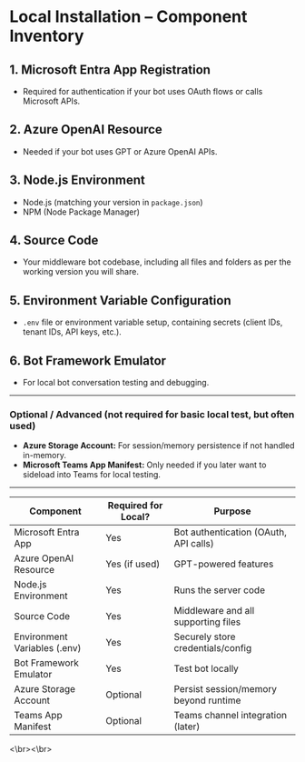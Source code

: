 # Local Installation – Component Inventory

## 1. Microsoft Entra App Registration

* Required for authentication if your bot uses OAuth flows or calls Microsoft APIs.

## 2. Azure OpenAI Resource

* Needed if your bot uses GPT or Azure OpenAI APIs.

## 3. Node.js Environment

* Node.js (matching your version in `package.json`)
* NPM (Node Package Manager)

## 4. Source Code

* Your middleware bot codebase, including all files and folders as per the working version you will share.

## 5. Environment Variable Configuration

* `.env` file or environment variable setup, containing secrets (client IDs, tenant IDs, API keys, etc.).

## 6. Bot Framework Emulator

* For local bot conversation testing and debugging.

---

### Optional / Advanced (not required for basic local test, but often used)

* **Azure Storage Account:** For session/memory persistence if not handled in-memory.
* **Microsoft Teams App Manifest:** Only needed if you later want to sideload into Teams for local testing.

---

| Component                    | Required for Local? | Purpose                               |
| ---------------------------- | ------------------- | ------------------------------------- |
| Microsoft Entra App          | Yes                 | Bot authentication (OAuth, API calls) |
| Azure OpenAI Resource        | Yes (if used)       | GPT-powered features                  |
| Node.js Environment          | Yes                 | Runs the server code                  |
| Source Code                  | Yes                 | Middleware and all supporting files   |
| Environment Variables (.env) | Yes                 | Securely store credentials/config     |
| Bot Framework Emulator       | Yes                 | Test bot locally                      |
| Azure Storage Account        | Optional            | Persist session/memory beyond runtime |
| Teams App Manifest           | Optional            | Teams channel integration (later)     |

<\br><\br>
